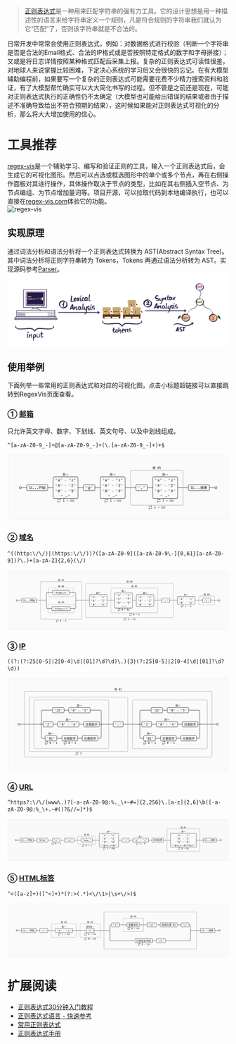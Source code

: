 > [正则表达式](https://zh.wikipedia.org/zh-cn/%E6%AD%A3%E5%88%99%E8%A1%A8%E8%BE%BE%E5%BC%8F)是一种用来匹配字符串的强有力工具。它的设计思想是用一种描述性的语言来给字符串定义一个规则，凡是符合规则的字符串我们就认为它“匹配”了，否则该字符串就是不合法的。

日常开发中常常会使用正则表达式，例如：对数据格式进行校验（判断一个字符串是否是合法的Email格式、合法的IP格式或是否按照特定格式的数字和字母拼接）；又或是将日志详情按照某种格式匹配后采集上报。复杂的正则表达式可读性很差，对地球人来说掌握比较困难，下定决心系统的学习后又会很快的忘记。在有大模型辅助编程前，如果要写一个复杂的正则表达式可能需要花费不少精力搜索资料和验证，有了大模型帮忙确实可以大大简化书写的过程。但不管是之前还是现在，可能对正则表达式执行的正确性仍不太确定（大模型也可能给出错误的结果或者由于描述不准确导致给出不符合预期的结果），这时候如果能对正则表达式可视化的分析，那么将大大增加使用的信心。

# 工具推荐
[regex-vis](https://github.com/Bowen7/regex-vis)是一个辅助学习、编写和验证正则的工具，输入一个正则表达式后，会生成它的可视化图形。然后可以点选或框选图形中的单个或多个节点，再在右侧操作面板对其进行操作，具体操作取决于节点的类型，比如在其右侧插入空节点、为节点编组、为节点增加量词等。项目开源，可以拉取代码到本地编译执行，也可以直接在[regex-vis.com](https://regex-vis.com/)体验它的功能。    
![regex-vis](../imgs/regex-tools/2024-05-21-16-30HqpKOBby04cC21Ur.gif)

## 实现原理
通过词法分析和语法分析将一个正则表达式转换为 AST(Abstract Syntax Tree)。其中词法分析将正则字符串转为 Tokens，Tokens 再通过语法分析转为 AST。实现源码参考[Parser](https://github.com/Bowen7/regex-vis/tree/master/src/parser)。
![原理](../imgs/regex-tools/2024-05-21-16-30qIqyJvE4oJ18sTGr.png)

## 使用举例
下面列举一些常用的正则表达式和对应的可视化图，点击小标题超链接可以直接跳转到RegexVis页面查看。
### ① [邮箱](https://regex-vis.com/?r=%5E%5Ba-zA-Z0-9_-%5D%2B%40%5Ba-zA-Z0-9_-%5D%2B%28%5C.%5Ba-zA-Z0-9_-%5D%2B%29%2B%24&e=0)
只允许英文字母、数字、下划线、英文句号、以及中划线组成。
```
^[a-zA-Z0-9_-]+@[a-zA-Z0-9_-]+(\.[a-zA-Z0-9_-]+)+$
```
![邮箱](../imgs/regex-tools/2024-05-21-16-30YCYkXhQ87Gd185V7.png)

### ② [域名](https://regex-vis.com/?r=%5E%28%28http%3A%5C%2F%5C%2F%29%7C%28https%3A%5C%2F%5C%2F%29%29%3F%28%5Ba-zA-Z0-9%5D%28%5Ba-zA-Z0-9%5C-%5D%7B0%2C61%7D%5Ba-zA-Z0-9%5D%29%3F%5C.%29%2B%5Ba-zA-Z%5D%7B2%2C6%7D%28%5C%2F%29&e=0)
```
^((http:\/\/)|(https:\/\/))?([a-zA-Z0-9]([a-zA-Z0-9\-]{0,61}[a-zA-Z0-9])?\.)+[a-zA-Z]{2,6}(\/)
```
![域名](../imgs/regex-tools/2024-05-21-16-30MoNqYwzm6NY95IV.png)

### ③ [IP](https://regex-vis.com/?r=%28%28%3F%3A%28%3F%3A25%5B0-5%5D%7C2%5B0-4%5D%5Cd%7C%5B01%5D%3F%5Cd%3F%5Cd%29%5C.%29%7B3%7D%28%3F%3A25%5B0-5%5D%7C2%5B0-4%5D%5Cd%7C%5B01%5D%3F%5Cd%3F%5Cd%29%29&e=0)
```
((?:(?:25[0-5]|2[0-4]\d|[01]?\d?\d)\.){3}(?:25[0-5]|2[0-4]\d|[01]?\d?\d))
```
![IP](../imgs/regex-tools/2024-05-21-16-30vzXbROHjTgVydnU.png)

### ④ [URL](https://regex-vis.com/?r=%5Ehttps%3F%3A%5C%2F%5C%2F%28www%5C.%29%3F%5B-a-zA-Z0-9%40%3A%25._%5C%2B%7E%23%3D%5D%7B2%2C256%7D%5C.%5Ba-z%5D%7B2%2C6%7D%5Cb%28%5B-a-zA-Z0-9%40%3A%25_%5C%2B.%7E%23%28%29%3F%26%2F%2F%3D%5D*%29%24&e=0)
```
^https?:\/\/(www\.)?[-a-zA-Z0-9@:%._\+~#=]{2,256}\.[a-z]{2,6}\b([-a-zA-Z0-9@:%_\+.~#()?&//=]*)$
```
![URL](../imgs/regex-tools/2024-05-21-16-30PlIcCjfAAZryyYP.png)

### ⑤ [HTML标签](https://regex-vis.com/?r=%5E%3C%28%5Ba-z%5D%2B%29%28%5B%5E%3C%5D%2B%29*%28%3F%3A%3E%28.*%29%3C%5C%2F%5C1%3E%7C%5Cs%2B%5C%2F%3E%29%24&e=0)
```
^<([a-z]+)([^<]+)*(?:>(.*)<\/\1>|\s+\/>)$

```
![HTML标签](../imgs/regex-tools/2024-05-21-16-30L0axx5ZsHtREV21D.png)

# 扩展阅读
- [正则表达式30分钟入门教程](https://deerchao.cn/tutorials/regex/regex.htm)
- [正则表达式语言 - 快速参考](https://learn.microsoft.com/zh-cn/dotnet/standard/base-types/regular-expression-language-quick-reference?redirectedfrom=MSDN)
- [常用正则表达式](https://github.com/cdoco/common-regex)
- [正则表达式手册](https://tool.oschina.net/uploads/apidocs/jquery/regexp.html)